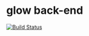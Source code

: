 # glow back-end

[![Build Status](https://travis-ci.org/JorgeEdPerezGa/back-end.svg?branch=master)](https://travis-ci.org/JorgeEdPerezGa/back-end)
